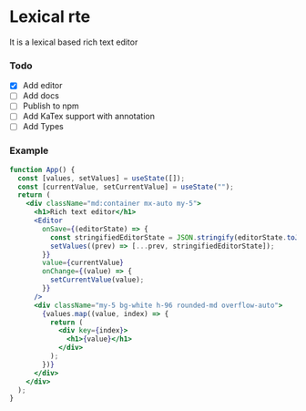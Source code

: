 # Lexical rte

It is a lexical based rich text editor

### Todo

- [x] Add editor
- [ ] Add docs
- [ ] Publish to npm
- [ ] Add KaTex support with annotation
- [ ] Add Types

### Example

```jsx
function App() {
  const [values, setValues] = useState([]);
  const [currentValue, setCurrentValue] = useState("");
  return (
    <div className="md:container mx-auto my-5">
      <h1>Rich text editor</h1>
      <Editor
        onSave={(editorState) => {
          const stringifiedEditorState = JSON.stringify(editorState.toJSON());
          setValues((prev) => [...prev, stringifiedEditorState]);
        }}
        value={currentValue}
        onChange={(value) => {
          setCurrentValue(value);
        }}
      />
      <div className="my-5 bg-white h-96 rounded-md overflow-auto">
        {values.map((value, index) => {
          return (
            <div key={index}>
              <h1>{value}</h1>
            </div>
          );
        })}
      </div>
    </div>
  );
}
```
